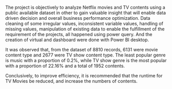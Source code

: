 The project is objectively to analyze Netflix movies and TV contents using a public available dataset in other to gain valuable insight that will enable data driven decision and overall business performance optimization. Data cleaning of some irregular values, inconsistent variable values, handling of missing values, manipulation of existing data to enable the fulfillment of the requirement of the projects, all happened using power query. And the creation of virtual and dashboard were done with Power BI desktop.

It was observed that, from the dataset of 8810 records, 6131 were movie content type and 2677 were TV show content type. The least popular genre is music with a proportion of 0.2%, while TV show genre is the most popular with a proportion of 22.16% and a total of 1952 contents.

Conclusively, to improve efficiency, it is recommended that the runtime for TV Movies be reduced, and increase the numbers of contents.
